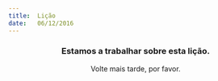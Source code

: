 ```yaml
---
title:  Lição
date:   06/12/2016
---
```


### <center>Estamos a trabalhar sobre esta lição.</center>
<center>Volte mais tarde, por favor.</center>